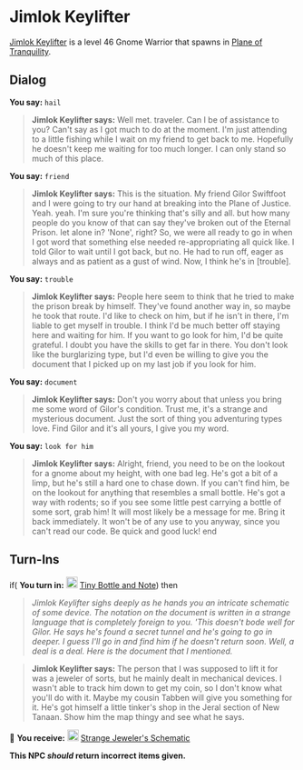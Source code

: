 # Jimlok Keylifter



[Jimlok Keylifter](/npc/203385) is a level 46 Gnome Warrior that spawns in [Plane of Tranquility](/zone/203).



## Dialog

**You say:** `hail`



>**Jimlok Keylifter says:** Well met. traveler.  Can I be of assistance to you?  Can't say as I got much to do at the moment.  I'm just attending to a little fishing while I wait on my friend to get back to me.  Hopefully he doesn't keep me waiting for too much longer.  I can only stand so much of this place.

**You say:** `friend`



>**Jimlok Keylifter says:** This is the situation.  My friend Gilor Swiftfoot and I were going to try our hand at breaking into the Plane of Justice. Yeah. yeah. I'm sure you're thinking that's silly and all. but how many people do you know of that can say they've broken out of the Eternal Prison. let alone in? 'None', right? So, we were all ready to go in when I got word that something else needed re-appropriating all quick like. I told Gilor to wait until I got back, but no. He had to run off, eager as always and as patient as a gust of wind. Now, I think he's in [trouble].

**You say:** `trouble`



>**Jimlok Keylifter says:** People here seem to think that he tried to make the prison break by himself. They've found another way in, so maybe he took that route. I'd like to check on him, but if he isn't in there, I'm liable to get myself in trouble. I think I'd be much better off staying here and waiting for him. If you want to go look for him, I'd be quite grateful. I doubt you have the skills to get far in there. You don't look like the burglarizing type, but I'd even be willing to give you the document that I picked up on my last job if you look for him.

**You say:** `document`



>**Jimlok Keylifter says:** Don't you worry about that unless you bring me some word of Gilor's condition. Trust me, it's a strange and mysterious document. Just the sort of thing you adventuring types love. Find Gilor and it's all yours, I give you my word.

**You say:** `look for him`



>**Jimlok Keylifter says:** Alright, friend, you need to be on the lookout for a gnome about my height, with one bad leg. He's got a bit of a limp, but he's still a hard one to chase down. If you can't find him, be on the lookout for anything that resembles a small bottle. He's got a way with rodents; so if you see some little pest carrying a bottle of some sort, grab him! It will most likely be a message for me. Bring it back immediately. It won't be of any use to you anyway, since you can't read our code. Be quick and good luck!
end



## Turn-Ins





if( **You turn in:** <img style="background:url(/static/icons/blank_slot.gif);width:20px;height:20px;" src="/static/icons/item_1134.png" alt="" /> <a
                                href="/item/28277" data-url="28277" class="tooltip-link link">Tiny Bottle and Note</a>) then


>*Jimlok Keylifter sighs deeply as he hands you an intricate schematic of some device. The notation on the document is written in a strange language that is completely foreign to you. 'This doesn't bode well for Gilor. He says he's found a secret tunnel and he's going to go in deeper. I guess I'll go in and find him if he doesn't return soon. Well, a deal is a deal. Here is the document that I mentioned.*


>**Jimlok Keylifter says:** The person that I was supposed to lift it for was a jeweler of sorts, but he mainly dealt in mechanical devices. I wasn't able to track him down to get my coin, so I don't know what you'll do with it. Maybe my cousin Tabben will give you something for it. He's got himself a little tinker's shop in the Jeral section of New Tanaan. Show him the map thingy and see what he says.


 &#127873; **You receive:**  <img style="background:url(/static/icons/blank_slot.gif);width:20px;height:20px;" src="/static/icons/item_864.png" alt="" /> <a
                                href="/item/28278" data-url="28278" class="tooltip-link link">Strange Jeweler's Schematic</a> 

 

**This NPC *should* return incorrect items given.**

